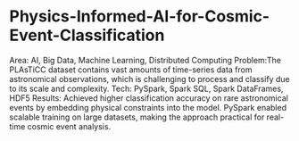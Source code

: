 # Physics-Informed-AI-for-Cosmic-Event-Classification

Area: AI, Big Data, Machine Learning, Distributed Computing
Problem:The PLAsTiCC dataset contains vast amounts of time-series data from astronomical
observations, which is challenging to process and classify due to its scale and complexity.
Tech: PySpark, Spark SQL, Spark DataFrames, HDF5
Results: Achieved higher classification accuracy on rare astronomical events by embedding physical
constraints into the model. PySpark enabled scalable training on large datasets, making the approach
practical for real-time cosmic event analysis.
